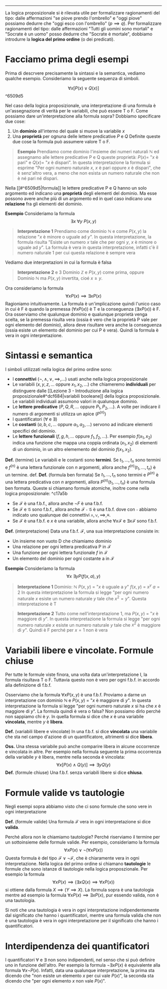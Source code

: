 ----
La logica proposizionale si è rilevata utile per formalizzare ragionamenti del tipo: dalle affermazioni "se piove prendo l'ombrello" e "oggi piove" possiamo dedurre che "oggi esco con l'ombrello" ($p \implies q$).
Per formalizzare ragionamenti del tipo: dalle affermazioni "Tutti gli uomini sono mortali" e "Socrate è un uomo" posso dedurre che "Socrate è mortale", dobbiamo introdurre la **logica del primo ordine** (o dei predicati).

# Facciamo prima degli esempi
Prima di descrvere precisamente la sintassi e la semantica, vediamo qualche esempio.
Consideriamo la seguente sequenza di simboli.

$$\forall x\left[P(x) \lor Q(x)\right]$$ ^6509d5

Nel caso della logica proposizionale, una interpretazione di una formula è un'assegnazione di verità per le variabili, che può essere T o F.
Come possiamo dare un'interpretazione alla formula sopra? Dobbiamo specificare due cose:
1. Un **dominio** all'interno del quale si muove la variabile $x$
2. Una **proprietà** per ognuna delle lettere predicative $P$ e $Q$
Definite queste due cose la formula può assumere valore T o F.

>**Esempio**
>Prendiamo come dominio l'insieme dei numeri naturali $\mathbb N$ ed assegnamo alle lettere predicative P e Q queste proprietà: $P(x)=$ "$x$ è pari" e $Q(x)=$ "$x$ è dispari". In questa interpretazione la formula si esprime "Per ogni numero naturale $x$, $x$ è pari oppure $x$ è dispari", che è senz'altro vera, a meno che non esista un numero naturale che non è né pari né dispari.

Nella [[#^6509d5|formula]] le lettere predicative P e Q hanno un solo argomento ed indicano una **proprietà** degli elementi del dominio. Ma esse possono avere anche più di un argomento ed in quel caso indicano una **relazione** fra gli elementi del dominio.

**Esempio**
Consideriamo la formula $$\exists x\ \forall y\ P(x,y)$$
>**Interpretazione 1**
>Prendiamo come dominio $\mathbb N$ e come $P(x, y)$ la relazione "$x$ è minore o uguale ad $y$". In questa interpretazione, la formula risulta "Esiste un numero $x$ tale che per ogni $y$, $x$ è minore o uguale ad $y$". La formula è vera in questa interpretazione, infatti c'è il numero naturale 1 per cui questa relazione è sempre vera

Vediamo due interpretazioni in cui la formula è falsa
>**Interpretazione 2** e 3
>Dominio $\mathbb Z$ e $P(x,y)$ come prima, oppure Dominio $\mathbb N$ ma $P(x, y)$ invertita, cioé $x \geq y$.

Ora consideriamo la formula $$\forall x P(x)\implies \exists xP(x)$$
Ragioniamo intuitivamente. La formula è un'implicazione quindi l'unico caso in cui è F è quando la premessa  ($\forall x P(x)$) è T e la conseguenza ($\exists xP(x)$) è F. Ora osserviamo che qualunque dominio e qualunque proprietà venga scelta, se la premessa risulta vera (ossia è vero che la proprietà P vale per ogni elemento del dominio), allora deve risultare vera anche la conseguenza (ossia esiste un elemento del dominio per cui P è vera). Quindi la formula è vera in ogni interpretazione.

# Sintassi e semantica
I simboli utilizzati nella logica del primo ordine sono:
- I **connettivi** ($\lnot, \land,\lor,\implies,\dots$) usati anche nella logica proposizionale
- Le variabili ($x, y, z,\dots$ oppure $x_{1},x_{2},\dots$) che chiameremo **individuali** per distinguere dalle [[Lezione 3 - Introduzione alla logica proposizionale#^dcf684|variabili booleane]] della logica proposizionale. Le variabili individuali assumono valori in qualunque dominio.
- Le **lettere predicative** ($P, Q, R, \dots$ oppure $P_{1},P_{2},\dots$). A volte per indicare il numero di argomenti si utilizza un apice ($P^{(n)}$)
- I quantificatori ($\forall$ e $\exists$)
- Le **costanti** ($a,b,c,\dots$ oppure $a_{1},a_{2}, \dots$) servono ad indicare elementi specifici del dominio.
- Le **lettere funzionali** ($f, g, h,\dots$ oppure $f_{1},f_{2},\dots$). Per esempio $f(x_1,x_2)$ indica una funzione che mappa una coppia ordinata $(x_{1},x_{2})$ di elementi di un dominio, in un altro elememento del dominio $f(x_1,x_2)$.

**Def.** (termine)
Le variabili e le costanti sono **termini**. Se $t_{1},\dots,t_{n}$ sono termini e $f^{(n)}$ è una lettera funzionale con $n$ argomenti, allora anche $f^{(n)}(t_{1},\dots,t_n)$ è un termine.
def.
**Def.** (formula ben formata)
Se $t_{1},\dots,t_{n}$ sono termini e $P^{(n)}$ è una lettera predicativa con $n$ argomenti, allora  $P^{(n)}(t_{1},\dots,t_{n})$ è una formula ben formata. Queste si chiamano formule atomiche, inoltre come nella logica proposizionale:  ^c17a5b
- Se $\mathcal F$ è una f.b.f., allora anche $\lnot F$ è una f.b.f.
- Se $\mathcal F$ e $\mathcal G$ sono f.b.f., allora anche $\mathcal F \circ \mathcal G$  è una f.b.f. dove con $\circ$ abbiamo indicato uno qualunque dei connettivi $\land,\lor, \implies, \equiv$.
- Se $\mathcal F$ è una f.b.f. e $x$ è una variabile, allora anche $\forall x\mathcal F$ e $\exists x \mathcal F$ sono f.b.f.

**Def.** (interpretazione)
Data una f.b.f. $\mathcal F$, una sua interpretazione consiste in:
- Un insieme non vuoto D che chiamiamo dominio
- Una relazione per ogni lettera predicativa P in $\mathcal F$
- Una funzione per ogni lettera funzionale $f$ in $\mathcal F$
- Un elemento del dominio per ogni costante a in $\mathcal F$

**Esempio**
Consideriamo la formula $$\forall x \ \exists yP(f(x,a), y)$$
>**Interpretazione 1**
>Dominio: $\mathbb N$ 
>$P(x,y)$ = "$x$ è uguale a $y$"
>$f(x, y)$ = $x^y$
>$a = 2$
>In questa interpretazione la formula si legge "per ogni numero naturale $x$ esiste un numero naturale $y$ tale che $x^2=y$". Questa interpretazione è T

>**Interpretazione 2**
>Tutto come nell'interpretazione 1, ma $P(x,y)$ = "$x$ è maggiore di $y$". In questa interpretazione la formula si legge "per ogni numero naturale $x$ esiste un numero naturale $y$ tale che $x^2$ è maggiore di $y$". Quindi è F perché per $x = 1$ non è vera

# Variabili libere e vincolate. Formule chiuse
Per tutte le formule viste finora, una volta data un'interpretazione I, la formula risultava T o F. Tuttavia questo non è vero per ogni f.b.f. in accordo alla definizione di f.b.f.

Osserviamo che la formula $\forall x P(x,y)$ è una f.b.f. Proviamo a darne un interpretazione con dominio $\mathbb N$ e $P(x,y)$ = "$x$ è maggiore di $y$". In questa interpretazione la formula si legge "per ogni numero naturale $x$ si ha che $x$ è maggiore di $y$". La formula quindi è vera o falsa? Non possiamo dirlo perché non sappiamo chi è $y$. In quella formula si dice che $x$ è una variabile **vincolata**, mentre $y$ è **libera**.

**Def.** (variabili libere e vincolate)
In una f.b.f. si dice **vincolata** una variabile che sta nel campo d'azione di un quantificatore, altrimenti si dice **libera**.

**Oss.**
Una stessa variabile può anche comparire libera in alcune occorrenze e vincolata in altre. Per esempio nella formula seguente la prima occorrenza della variabile $y$ è libera, mentre nella seconda è vincolata: $$\forall x[P(x)\land Q(y)]\implies \exists yQ(y)$$
**Def.** (formule chiuse)
Una f.b.f. senza variabili libere si dice **chiusa**.

# Formule valide vs tautologie
Negli esempi sopra abbiamo visto che ci sono formule che sono vere in ogni interpretazione

**Def.** (formule valide)
Una formula $\mathcal F$ vera in ogni interpretazione si dice **valida**.

Perché allora non le chiamiamo tautologie? Perché riserviamo il termine per un sottoinsieme delle formule valide. Per esempio, consideriamo la formula $$\forall x P(x)\lor\lnot(\forall x P(x))$$
Questa formula è del tipo $\mathcal F \lor \lnot\mathcal F$, che è chiaramente vera in ogni interpretazione. Nella logica del primo ordine si chiamano **tautologie** le formule che sono istanze di tautologie nella logica proposzionale. Per esempio la formula $$\forall x P(x)\implies(\exists xQ(x)\implies \forall xP(x))$$ si ottiene dalla formula $X \implies (Y \implies X)$. La formula sopra è una tautologia mentre ad esempio la formula $\forall x P(x)\implies \exists xP(x)$, pur essendo valida, non è una tautologia.

Si noti che una tautologia è vera in ogni interpretazione indipendentemente dal significato che hanno i quantificatori, mentre una formula valida che non è una tautologia è vera in ogni interpretazione per il significato che hanno i quantificatori. 

# Interdipendenza dei quantificatori
I quantificatori $\forall$ e $\exists$ non sono indipendenti, nel senso che si può definire uno in funzione dell'altro. Per esempio la formula $\lnot \exists x P(x)$ è equivalente alla formula $\forall x \lnot P(x)$. Infatti, data una qualunque interpretazione, la prima sta dicendo che "non esiste un elemento $x$ per cui vale $P(x)$", la seconda sta dicendo che "per ogni elemento $x$ non vale $P(x)$".